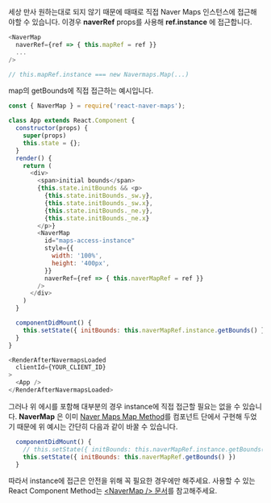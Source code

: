 세상 만사 원하는대로 되지 않기 때문에 때때로 직접 Naver Maps 인스턴스에 접근해야할 수 있습니다. 이경우 **naverRef** props를 사용해 **ref.instance** 에 접근합니다.

``` js static
<NaverMap 
  naverRef={ref => { this.mapRef = ref }} 
  ...
/>

// this.mapRef.instance === new Navermaps.Map(...)

```

map의 getBounds에 직접 접근하는 예시입니다.

``` js
const { NaverMap } = require('react-naver-maps');

class App extends React.Component {
  constructor(props) {
    super(props)
    this.state = {};
  }
  render() {
    return (
      <div>
        <span>initial bounds</span>
        {this.state.initBounds && <p>
          {this.state.initBounds._sw.y}, 
          {this.state.initBounds._sw.x}, 
          {this.state.initBounds._ne.y}, 
          {this.state.initBounds._ne.x}
        </p>}
        <NaverMap 
          id="maps-access-instance"
          style={{
            width: '100%',
            height: '400px',
          }}
          naverRef={ref => { this.naverMapRef = ref }}
        />
      </div>
    )
  }

  componentDidMount() {
    this.setState({ initBounds: this.naverMapRef.instance.getBounds() })
  }
}

<RenderAfterNavermapsLoaded
  clientId={YOUR_CLIENT_ID}
>
  <App />
</RenderAfterNavermapsLoaded>
```

그러나 위 에시를 포함해 대부분의 경우 instance에 직접 접근할 필요는 없을 수 있습니다. **NaverMap** 은 이미 [Naver Maps Map Method](https://navermaps.github.io/maps.js/docs/naver.maps.Map.html#toc4__anchor)를 컴포넌트 단에서 구현해 두었기 때문에 위 예시는 간단히 다음과 같이 바꿀 수 있습니다. 

``` js static
  componentDidMount() {
    // this.setState({ initBounds: this.naverMapRef.instance.getBounds() })
    this.setState({ initBounds: this.naverMapRef.getBounds() })
  }
```

따라서 instance에 접근은 안전을 위해 꼭 필요한 경우에만 해주세요.
사용할 수 있는 React Component Method는 [<NaverMap /\> 문서](#/UI%20Components?id=navermap)를 참고해주세요. 